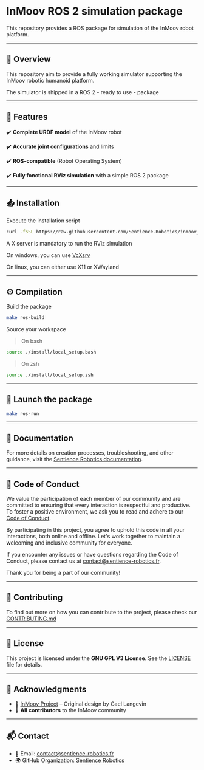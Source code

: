 # InMoov ROS 2 simulation package

This repository provides a ROS package for simulation of the InMoov robot platform.

---

## 📌 Overview

This repository aim to provide a fully working simulator supporting the InMoov robotic humanoid platform.

The simulator is shipped in a ROS 2 - ready to use - package

---

## 🌟 Features

✔️ **Complete URDF model** of the InMoov robot

✔️ **Accurate joint configurations** and limits

✔️ **ROS-compatible** (Robot Operating System)

✔️ **Fully fonctional RViz simulation** with a simple ROS 2 package

---

## 📥 Installation

Execute the installation script

```bash
curl -fsSL https://raw.githubusercontent.com/Sentience-Robotics/inmoov_ros_sim/mbo/install_script/scripts/install.sh | bash
```

A X server is mandatory to run the RViz simulation

On windows, you can use [VcXsrv](https://sourceforge.net/projects/vcxsrv/)

On linux, you can either use X11 or XWayland

---

## ⚙️ Compilation

Build the package

```bash
make ros-build

```
Source your workspace
> On bash
```bash
source ./install/local_setup.bash
```
> On zsh
```zsh
source ./install/local_setup.zsh
```

---

## 🚀 Launch the package

```bash
make ros-run
```

---

## 📖 Documentation

For more details on creation processes, troubleshooting, and other guidance, visit the [Sentience Robotics documentation](https://docs.sentience-robotics.fr).

---

## 📜 Code of Conduct

We value the participation of each member of our community and are committed to ensuring that every interaction is respectful and productive. To foster a positive environment, we ask you to read and adhere to our [Code of Conduct](CODE_OF_CONDUCT.md).

By participating in this project, you agree to uphold this code in all your interactions, both online and offline. Let's work together to maintain a welcoming and inclusive community for everyone.

If you encounter any issues or have questions regarding the Code of Conduct, please contact us at [contact@sentience-robotics.fr](mailto:contact@sentience-robotics.fr).

Thank you for being a part of our community!

---

## 🤝 Contributing

To find out more on how you can contribute to the project, please check our [CONTRIBUTING.md](CONTRIBUTING.md)

---

## 📜 License

This project is licensed under the **GNU GPL V3 License**. See the [LICENSE](LICENSE) file for details.

---

## 🙌 Acknowledgments

- 🎉 [InMoov Project](https://inmoov.fr/) – Original design by Gael Langevin
- 🎉 **All contributors** to the InMoov community

---

## 📬 Contact

- 📧 Email: [contact@sentience-robotics.fr](mailto:contact@sentience-robotics.fr)
- 🌍 GitHub Organization: [Sentience Robotics](https://github.com/sentience-robotics)
